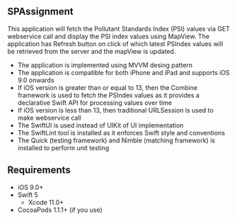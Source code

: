 ## SPAssignment
This application will fetch the Pollutant Standards Index (PSI) values via GET webservice call and display the PSI index values using MapView. The application has Refresh button on click of which latest PSIndex values will be retrieved from the server and the mapView is updated.

- The application is implemented using MVVM desing pattern
- The application is compatible for both iPhone and iPad and supports iOS 9.0 onwards
- If iOS version is greater than or equal to 13, then the Combine framework is used to fetch the PSIndex values as it provides a declarative Swift API for processing values over time
- If iOS version is less than 13, then traditional URLSession is used to make webservice call
- The SwiftUI is used instead of UIKit of UI implementation
- The SwiftLint tool is installed as it enforces Swift style and conventions
- The Quick (testing framework) and Nimble (matching framework) is installed to perform unit testing

## Requirements

- iOS 9.0+
- Swift 5
  - Xcode 11.0+
- CocoaPods 1.1.1+ (if you use)
